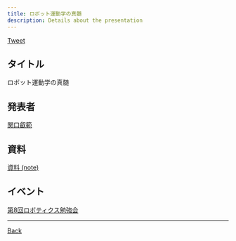 ```yaml
---
title: ロボット運動学の真髄
description: Details about the presentation
---
```


<link rel="shortcut icon" type="image/x-icon" href="/favicon.ico?">

<a href="https://twitter.com/share?ref_src=twsrc%5Etfw" class="twitter-share-button" data-show-count="false">Tweet</a><script async src="https://platform.twitter.com/widgets.js" charset="utf-8"></script>

## タイトル
ロボット運動学の真髄
## 発表者
[関口叡範](https://connpass.com/user/Sekiguchi-Masanori/)
## 資料
[資料 (note)](https://note.com/sekky0816/n/n09f6bd49c864)
## イベント
[第8回ロボティクス勉強会](./8.md)

- - -
[Back](../../archive.md)
